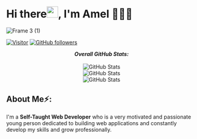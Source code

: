 # Hi there<img src="https://raw.githubusercontent.com/MartinHeinz/MartinHeinz/master/wave.gif" width="30px">, I'm Amel 👨🏻‍💻

![Frame 3 (1)](https://user-images.githubusercontent.com/53909124/108820066-eff3d280-75bb-11eb-8d6a-79132be8c668.png)

[![Visitor](https://visitor-badge.laobi.icu/badge?page_id=ADEV-00)](https://github.com/ADEV-00) [![GitHub followers](https://img.shields.io/github/followers/ADEV-00.svg?style=social&label=Follow)](https://github.com/ADEV-00?tab=followers)

<p align="center">
  <b><em>Overall GitHub Stats:</em></b> <br/><br/>
  <img src="https://github-readme-streak-stats.herokuapp.com/?user=ADEV-00" alt="GitHub Stats" /><br/>
  <img src="https://github-readme-stats.vercel.app/api?username=ADEV-00&show_icons=true&theme=react" alt="GitHub Stats" /><br/>
  <img src="https://github-readme-stats.vercel.app/api/top-langs/?username=ADEV-00&layout=compact)](https://github.com/ADEV-00/github-readme-stats" alt="GitHub Stats" />
</p>

<h2> About Me⚡:</h2>

I'm a **Self-Taught Web Developer** who is a very motivated and passionate young person dedicated to building web applications and constantly develop my skills and grow professionally.
